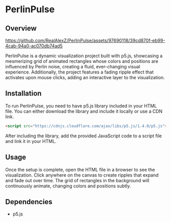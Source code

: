 # PerlinPulse

## Overview


https://github.com/RealAlexZ/PerlinPulse/assets/97690118/39cd870f-eb99-4cab-94a0-ac070db74ad5


PerlinPulse is a dynamic visualization project built with p5.js, showcasing a mesmerizing grid of animated rectangles whose colors and positions are influenced by Perlin noise, creating a fluid, ever-changing visual experience. Additionally, the project features a fading ripple effect that activates upon mouse clicks, adding an interactive layer to the visualization.

## Installation

To run PerlinPulse, you need to have p5.js library included in your HTML file. You can either download the library and include it locally or use a CDN link.

```html
<script src="https://cdnjs.cloudflare.com/ajax/libs/p5.js/1.4.0/p5.js"></script>
```

After including the library, add the provided JavaScript code to a script file and link it in your HTML.

## Usage

Once the setup is complete, open the HTML file in a browser to see the visualization. Click anywhere on the canvas to create ripples that expand and fade out over time. The grid of rectangles in the background will continuously animate, changing colors and positions subtly.

## Dependencies

- p5.js
